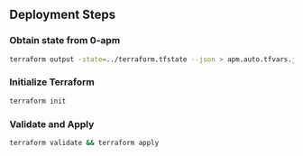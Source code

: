 ## Deployment Steps
### Obtain state from 0-apm
```bash
terraform output -state=../terraform.tfstate --json > apm.auto.tfvars.json
```
### Initialize Terraform
```bash
terraform init
```
### Validate and Apply
```bash
terraform validate && terraform apply
```